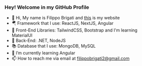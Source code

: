 ### Hey! Welcome in my GitHub Profile

- 👋 Hi, My name is Filippo Brigati and [this](https://filippobrigati.com/) is my website
- 🪂 Framework that I use: ReactJS, NextJS, Angular
- 🍭 Front-End Libraries: TailwindCSS, Bootstrap and I'm learning MaterialUI
- 🌚 Back-End: .NET, NodeJS
- 📚 Database that I use: MongoDB, MySQL
- 🌱 I’m currently learning Angular
- 📫 How to reach me via email at filippobrigati2@gmail.com
